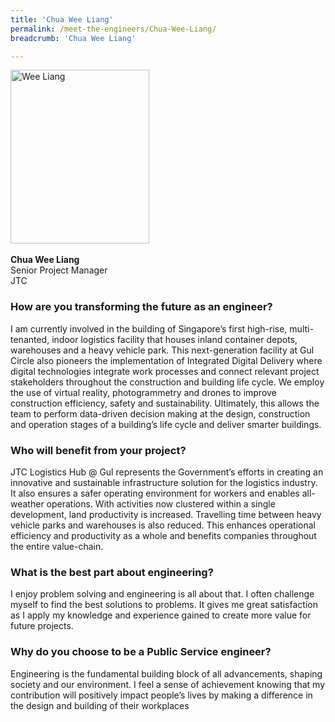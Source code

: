 ```yaml
---
title: 'Chua Wee Liang'
permalink: /meet-the-engineers/Chua-Wee-Liang/
breadcrumb: 'Chua Wee Liang'

---
```



<img src="/images/Wee Liang.jpg" alt="Wee Liang" style="width:222px;height:278px;" align="left">
<br clear="left">
<br>
<strong>Chua Wee Liang</strong>
<br> Senior Project Manager
<br> JTC

### How are you transforming the future as an engineer?
I am currently involved in the building of Singapore’s first high-rise, multi-tenanted, indoor logistics facility that houses inland container depots, warehouses and a heavy vehicle park. This next-generation facility at Gul Circle also pioneers the implementation of Integrated Digital Delivery where digital technologies integrate work processes and connect relevant project stakeholders throughout the construction and building life cycle. We employ the use of virtual reality, photogrammetry and drones to improve construction efficiency, safety and sustainability. Ultimately, this allows the team to perform data-driven decision making at the design, construction and operation stages of a building’s life cycle and deliver smarter buildings.

### Who will benefit from your project?
JTC Logistics Hub @ Gul represents the Government’s efforts in creating an innovative and sustainable infrastructure solution for the logistics industry. It also ensures a safer operating environment for workers and enables all-weather operations. With activities now clustered within a single development, land productivity is increased. Travelling time between heavy vehicle parks and warehouses is also reduced. This enhances operational efficiency and productivity as a whole and benefits companies throughout the entire value-chain.

### What is the best part about engineering?
I enjoy problem solving and engineering is all about that. I often challenge myself to find the best solutions to problems. It gives me great satisfaction as I apply my knowledge and experience gained to create more value for future projects.

### Why do you choose to be a Public Service engineer?
Engineering is the fundamental building block of all advancements, shaping society and our environment. I feel a sense of achievement knowing that my contribution will positively impact people’s lives by making a difference in the design and building of their workplaces
